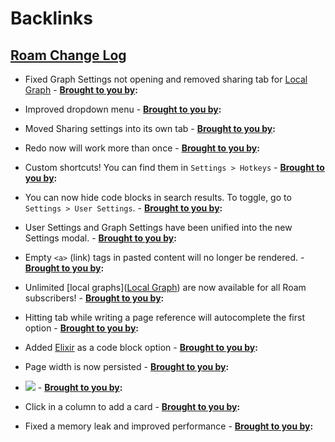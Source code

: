 
# Backlinks
## [Roam Change Log](<Roam Change Log.md>)
- Fixed Graph Settings not opening and removed sharing tab for [Local Graph](<Local Graph.md>)
                    - **[Brought to you by](<Brought to you by.md>):**

- Improved dropdown menu 
                    - **[Brought to you by](<Brought to you by.md>):**

- Moved Sharing settings into its own tab
                    - **[Brought to you by](<Brought to you by.md>):**

- Redo now will work more than once
                    - **[Brought to you by](<Brought to you by.md>):**

- Custom shortcuts! You can find them in `Settings > Hotkeys`
                - **[Brought to you by](<Brought to you by.md>):**

- You can now hide code blocks in search results. To toggle, go to `Settings > User Settings`.
                - **[Brought to you by](<Brought to you by.md>):**

- User Settings and Graph Settings have been unified into the new Settings modal.
                - **[Brought to you by](<Brought to you by.md>):**

- Empty `<a>` (link) tags in pasted content will no longer be rendered.
                - **[Brought to you by](<Brought to you by.md>):**

- Unlimited [local graphs]([Local Graph](<Local Graph.md>)) are now available for all Roam subscribers!
                - **[Brought to you by](<Brought to you by.md>):**

- Hitting tab while writing a page reference will autocomplete the first option
                - **[Brought to you by](<Brought to you by.md>):**

- Added [Elixir](<Elixir.md>) as a code block option
                - **[Brought to you by](<Brought to you by.md>):**

- Page width is now persisted
                - **[Brought to you by](<Brought to you by.md>):**

- ![](https://firebasestorage.googleapis.com/v0/b/firescript-577a2.appspot.com/o/imgs%2Fapp%2Froam-team%2FOWqQH4AWhh.png?alt=media&token=c19e6e1e-ca64-4a30-b4c3-35b0e4177deb)
            - **[Brought to you by](<Brought to you by.md>):**

- Click in a column to add a card
                - **[Brought to you by](<Brought to you by.md>):**

- Fixed a memory leak and improved performance
                - **[Brought to you by](<Brought to you by.md>):**

